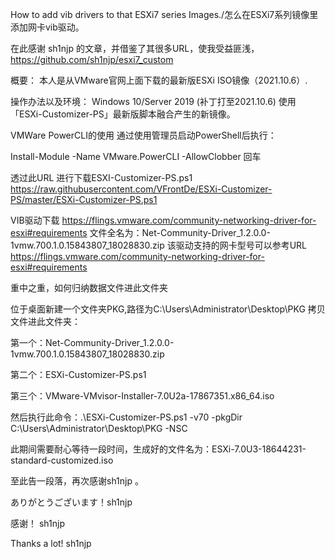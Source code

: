 How to add vib drivers to that ESXi7 series Images./怎么在ESXi7系列镜像里添加网卡vib驱动。

在此感谢 sh1njp  的文章，并借鉴了其很多URL，使我受益匪浅，https://github.com/sh1njp/esxi7_custom

概要：
本人是从VMware官网上面下载的最新版ESXi ISO镜像（2021.10.6）.


操作办法以及环境：
Windows 10/Server 2019 (补丁打至2021.10.6)  使用「ESXi-Customizer-PS」最新版脚本融合产生的新镜像。


VMWare PowerCLI的使用
通过使用管理员启动PowerShell后执行： 

Install-Module -Name VMware.PowerCLI -AllowClobber 回车

透过此URL 进行下载ESXI-Customizer-PS.ps1       https://raw.githubusercontent.com/VFrontDe/ESXi-Customizer-PS/master/ESXi-Customizer-PS.ps1


VIB驱动下载
https://flings.vmware.com/community-networking-driver-for-esxi#requirements
文件全名为：Net-Community-Driver_1.2.0.0-1vmw.700.1.0.15843807_18028830.zip
该驱动支持的网卡型号可以参考URL   https://flings.vmware.com/community-networking-driver-for-esxi#requirements


重中之重，如何归纳数据文件进此文件夹


位于桌面新建一个文件夹PKG,路径为C:\Users\Administrator\Desktop\PKG
拷贝文件进此文件夹：

第一个：Net-Community-Driver_1.2.0.0-1vmw.700.1.0.15843807_18028830.zip

第二个：ESXi-Customizer-PS.ps1

第三个：VMware-VMvisor-Installer-7.0U2a-17867351.x86_64.iso

然后执行此命令：.\ESXi-Customizer-PS.ps1 -v70 -pkgDir C:\Users\Administrator\Desktop\PKG -NSC


此期间需要耐心等待一段时间，生成好的文件名为：ESXi-7.0U3-18644231-standard-customized.iso


至此告一段落，再次感谢sh1njp 。


ありがとうございます！sh1njp

感谢！  sh1njp

Thanks a lot! sh1njp
